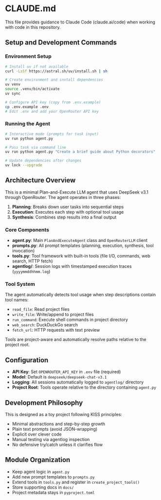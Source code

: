 # CLAUDE.md

This file provides guidance to Claude Code (claude.ai/code) when working with code in this repository.

## Setup and Development Commands

### Environment Setup
```bash
# Install uv if not available
curl -LsSf https://astral.sh/uv/install.sh | sh

# Create environment and install dependencies
uv venv
source .venv/bin/activate
uv sync

# Configure API key (copy from .env.example)
cp .env.example .env
# Edit .env and add your OpenRouter API key
```

### Running the Agent
```bash
# Interactive mode (prompts for task input)
uv run python agent.py

# Pass task via command line
uv run python agent.py "Create a brief guide about Python decorators"

# Update dependencies after changes
uv lock --upgrade
```

## Architecture Overview

This is a minimal Plan-and-Execute LLM agent that uses DeepSeek v3.1 through OpenRouter. The agent operates in three phases:

1. **Planning**: Breaks down user tasks into sequential steps
2. **Execution**: Executes each step with optional tool usage
3. **Synthesis**: Combines step results into a final output

### Core Components

- **agent.py**: Main `PlanAndExecuteAgent` class and `OpenRouterLLM` client
- **prompts.py**: All prompt templates (planning, execution, synthesis, tool invocation)
- **tools.py**: Tool framework with built-in tools (file I/O, commands, web search, HTTP fetch)
- **agentlog/**: Session logs with timestamped execution traces (`yyyymmddhhmm.log`)

### Tool System

The agent automatically detects tool usage when step descriptions contain tool names:
- `read_file`: Read project files
- `write_file`: Write/append to project files  
- `run_command`: Execute shell commands in project directory
- `web_search`: DuckDuckGo search
- `fetch_url`: HTTP requests with text preview

Tools are project-aware and automatically resolve paths relative to the project root.

## Configuration

- **API Key**: Set `OPENROUTER_API_KEY` in `.env` file (required)
- **Model**: Default is `deepseek/deepseek-chat-v3.1`
- **Logging**: All sessions automatically logged to `agentlog/` directory
- **Project Root**: Tools operate relative to the directory containing `agent.py`

## Development Philosophy

This is designed as a toy project following KISS principles:
- Minimal abstractions and step-by-step growth
- Plain text prompts (avoid JSON-wrapping)
- Explicit over clever code
- Manual testing via agentlog inspection
- No defensive try/catch unless it clarifies flow

## Module Organization

- Keep agent logic in `agent.py`
- Add new prompt templates to `prompts.py`
- Extend tools in `tools.py` and register in `create_project_tools()`
- Store supporting docs in `docs/`
- Project metadata stays in `pyproject.toml`